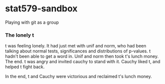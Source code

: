 # stat579-sandbox
Playing with git as a group

### The lonely t

t was feeling lonely. It had just met with unif and norm, who had been talking about normal tests, significances and distributions of p-values. t hadn't been able to get a word in. Unif and norm then took t's lunch money. The end. t was angry and invited cauchy to stand with it. Cauchy liked t, and helped t fight back.

In the end, t and Cauchy were victorious and reclaimed t's lunch money.
